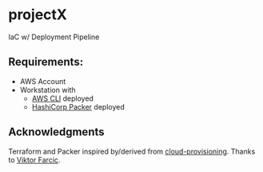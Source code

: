 # projectX
IaC w/ Deployment Pipeline

## Requirements:

* AWS Account
* Workstation with
  * [AWS CLI](https://aws.amazon.com/cli/) deployed
  * [HashiCorp Packer](https://www.packer.io) deployed


## Acknowledgments

Terraform and Packer inspired by/derived from [cloud-provisioning](https://github.com/vfarcic/cloud-provisioning).  Thanks to [Viktor Farcic](https://github.com/vfarcic).
